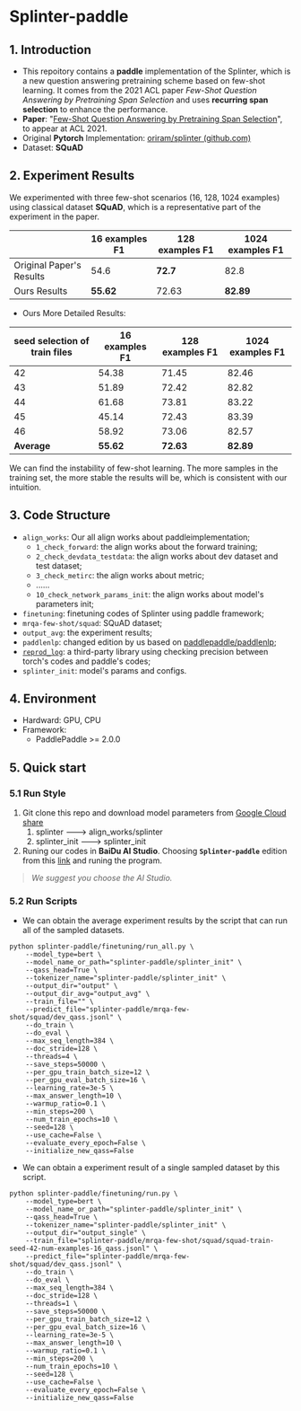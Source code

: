 # Splinter-paddle

## 1. Introduction

- This repoitory contains a **paddle** implementation of the Splinter, which is a new question answering pretraining scheme based on few-shot learning. It comes from the 2021 ACL paper *Few-Shot Question Answering by Pretraining Span Selection* and uses **recurring span selection** to enhance the performance. 
- **Paper**:  "[Few-Shot Question Answering by Pretraining Span Selection](https://arxiv.org/pdf/2101.00438v2.pdf)", to appear at ACL 2021.
- Original **Pytorch** Implementation: [oriram/splinter (github.com)](https://github.com/oriram/splinter)
- Dataset: **SQuAD**



## 2. Experiment Results

We experimented with three few-shot scenarios (16, 128, 1024 examples) using classical dataset **SQuAD**, which is a representative part of the experiment in the paper. 

|                          | 16 examples F1 | 128 examples F1 | 1024 examples F1 |
| ------------------------ | -------------- | --------------- | ---------------- |
| Original Paper's Results | 54.6           | **72.7**        | 82.8             |
| Ours Results             | **55.62**      | 72.63           | **82.89**        |

- Ours More Detailed Results:

| seed selection of train files | 16 examples F1 | 128 examples F1 | 1024 examples F1 |
| ----------------------------- | -------------- | --------------- | ---------------- |
| 42                            | 54.38          | 71.45           | 82.46            |
| 43                            | 51.89          | 72.42           | 82.82            |
| 44                            | 61.68          | 73.81           | 83.22            |
| 45                            | 45.14          | 72.43           | 83.39            |
| 46                            | 58.92          | 73.06           | 82.57            |
| **Average**                   | **55.62**      | **72.63**       | **82.89**        |

We can find the instability of few-shot learning. The more samples in the training set, the more stable the results will be, which is consistent with our intuition. 



## 3. Code Structure

- `align_works`: Our all align works about paddleimplementation;
  - `1_check_forward`: the align works about the forward training;
  - `2_check_devdata_testdata`: the align works about dev dataset and test dataset;
  - `3_check_metirc`: the align works about metric;
  - ......
  - `10_check_network_params_init`: the align works about model's parameters init;
- `finetuning`: finetuning codes of Splinter using paddle framework;
- `mrqa-few-shot/squad`: SQuAD dataset;
- `output_avg`: the experiment results;
- `paddlenlp`: changed edition by us based on [paddlepaddle/paddlenlp](https://github.com/PaddlePaddle/PaddleNLP);
- [`reprod_log`](https://github.com/WenmuZhou/reprod_log/blob/master/README.md): a third-party library using checking precision between torch's codes and paddle's codes;
- `splinter_init`: model's params and configs.



## 4. Environment

- Hardward: GPU, CPU
- Framework:
  - PaddlePaddle >= 2.0.0



## 5. Quick start

### 5.1 Run Style

1. Git clone this repo and download model parameters from  [Google Cloud share](https://drive.google.com/drive/folders/1RT9NvOMpmsfIV-q3jXksImV4aqz-gPQN?usp=sharing)
   1. splinter ---> align_works/splinter
   2. splinter_init ---> splinter_init
2. Runing our codes in **BaiDu AI Studio**. Choosing **`Splinter-paddle`** edition from this [link](https://aistudio.baidu.com/aistudio/projectdetail/2503997?shared=1) and runing the program. 

> *We suggest you choose the AI Studio.*



### 5.2 Run Scripts

- We can obtain the average experiment results by the script that can run all of the sampled datasets. 

```shell
python splinter-paddle/finetuning/run_all.py \
    --model_type=bert \
    --model_name_or_path="splinter-paddle/splinter_init" \
    --qass_head=True \
    --tokenizer_name="splinter-paddle/splinter_init" \
    --output_dir="output" \
    --output_dir_avg="output_avg" \
    --train_file="" \
    --predict_file="splinter-paddle/mrqa-few-shot/squad/dev_qass.jsonl" \
    --do_train \
    --do_eval \
    --max_seq_length=384 \
    --doc_stride=128 \
    --threads=4 \
    --save_steps=50000 \
    --per_gpu_train_batch_size=12 \
    --per_gpu_eval_batch_size=16 \
    --learning_rate=3e-5 \
    --max_answer_length=10 \
    --warmup_ratio=0.1 \
    --min_steps=200 \
    --num_train_epochs=10 \
    --seed=128 \
    --use_cache=False \
    --evaluate_every_epoch=False \
    --initialize_new_qass=False
```

- We can obtain a experiment result of a single sampled dataset by this script. 

```shell
python splinter-paddle/finetuning/run.py \
    --model_type=bert \
    --model_name_or_path="splinter-paddle/splinter_init" \
    --qass_head=True \
    --tokenizer_name="splinter-paddle/splinter_init" \
    --output_dir="output_single" \
    --train_file="splinter-paddle/mrqa-few-shot/squad/squad-train-seed-42-num-examples-16_qass.jsonl" \
    --predict_file="splinter-paddle/mrqa-few-shot/squad/dev_qass.jsonl" \
    --do_train \
    --do_eval \
    --max_seq_length=384 \
    --doc_stride=128 \
    --threads=1 \
    --save_steps=50000 \
    --per_gpu_train_batch_size=12 \
    --per_gpu_eval_batch_size=16 \
    --learning_rate=3e-5 \
    --max_answer_length=10 \
    --warmup_ratio=0.1 \
    --min_steps=200 \
    --num_train_epochs=10 \
    --seed=128 \
    --use_cache=False \
    --evaluate_every_epoch=False \
    --initialize_new_qass=False
    
```

